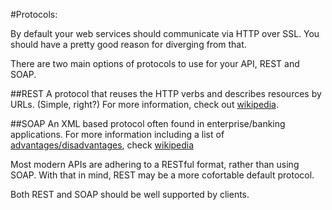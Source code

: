 #Protocols:

By default your web services should communicate via HTTP over SSL.
You should have a pretty good reason for diverging from that.


There are two main options of protocols to use for your API, REST and SOAP.

##REST
A protocol that reuses the HTTP verbs and describes resources by URLs. (Simple, right?)
For more information, check out [wikipedia](http://en.wikipedia.org/wiki/REST).

##SOAP
An XML based protocol often found in enterprise/banking applications.
For more information including a list of [advantages/disadvantages](http://en.wikipedia.org/wiki/SOAP#Technical_critique), check [wikipedia](http://en.wikipedia.org/wiki/SOAP)

Most modern APIs are adhering to a RESTful format, rather than using SOAP. With that in mind, REST may be a more cofortable default protocol.

Both REST and SOAP should be well supported by clients.

